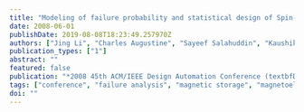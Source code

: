 ```yaml
---
title: "Modeling of failure probability and statistical design of Spin-Torque Transfer Magnetic Random Access Memory (STT MRAM) array for yield enhancement"
date: 2008-06-01
publishDate: 2019-08-08T18:23:49.257970Z
authors: ["Jing Li", "Charles Augustine", "Sayeef Salahuddin", "Kaushik Roy"]
publication_types: ["1"]
abstract: ""
featured: false
publication: "*2008 45th ACM/IEEE Design Automation Conference (textbfDAC)*"
tags: ["conference", "failure analysis", "magnetic storage", "magnetoelectronics", "optimisation", "random-access storage", "coupled electromagnetic dynamics", "failure probability", "on-chip embedded memories", "spin-torque transfer magnetic random access memory", "spintronic device", "statistical optimization methodology", "yield enhancement", "Couplings", "Failure analysis", "Flash memory", "Magnetic analysis", "Magnetic devices", "Predictive models", "Probability", "Random access memory", "Read-write memory", "Scalability", "STT MRAM", "Yield"]
doi: ""
---
```


